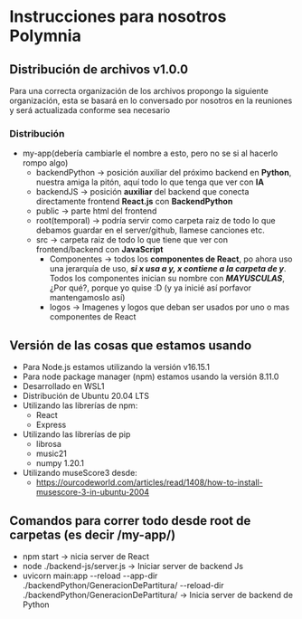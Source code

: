 # Instrucciones para nosotros Polymnia

## Distribución de archivos v1.0.0
Para una correcta organización de los archivos propongo la siguiente organización, esta se basará en lo conversado por nosotros en la reuniones y será actualizada conforme sea necesario

### Distribución
- my-app(debería cambiarle el nombre a esto, pero no se si al hacerlo rompo algo)
    - backendPython -> posición auxiliar del próximo backend en **Python**, nuestra amiga la pitón, aquí todo lo que tenga que ver con **IA**
    - backendJS -> posición **auxiliar** del backend que conecta directamente frontend **React.js** con **BackendPython**
    - public -> parte html del frontend
    - root(temporal) -> podría servir como carpeta raiz de todo lo que debamos guardar en el server/github, llamese canciones etc.
    - src -> carpeta raiz de todo lo que tiene que ver con frontend/backend con **JavaScript**
        - Componentes -> todos los **componentes de React**, po ahora uso una jerarquía de uso, ***si x usa a y, x contiene a la carpeta de y***.
        Todos los componentes inician su nombre con ***MAYUSCULAS***, ¿Por qué?, porque yo quise :D (y ya inicié así porfavor mantengamoslo así)
        - logos -> Imagenes y logos que deban ser usados por uno o mas componentes de React
## Versión de las cosas que estamos usando

- Para Node.js estamos utilizando la versión v16.15.1
- Para node package manager (npm) estamos usando la versión 8.11.0
- Desarrollado en WSL1
- Distribución de Ubuntu 20.04 LTS
- Utilizando las librerías de npm:
    - React
    - Express
- Utilizando las librerías de pip
    - librosa
    - music21
    - numpy 1.20.1
- Utilizando museScore3 desde:
    - https://ourcodeworld.com/articles/read/1408/how-to-install-musescore-3-in-ubuntu-2004



## Comandos para correr todo desde root de carpetas (es decir /my-app/)
- npm start -> nicia server de React
- node ./backend-js/server.js -> Iniciar server de backend Js
- uvicorn main:app --reload --app-dir ./backendPython/GeneracionDePartitura/ --reload-dir ./backendPython/GeneracionDePartitura/ -> Inicia server de backend de Python